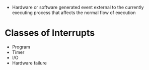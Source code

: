 - Hardware or software generated event external to the currently executing process that affects the normal flow of execution
# Classes of Interrupts
- Program
- Timer
- I/O
- Hardware failure